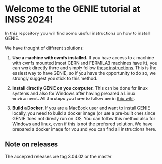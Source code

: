 # Welcome to the GENIE tutorial at INSS 2024! 

In this repository you will find some useful instructions on how to install GENIE. 

We have thought of different solutions:
1. **Use a machine with cvmfs installed.** If you have access to a machine with cvmfs mounted (most CERN and FERMILAB machines have it), you can work directly there and simply follow [these instructions](https://github.com/mroda88/GENIE-school/wiki/Installing-GENIE-using-cvmfs). This is the easiest way to have GENIE, so if you have the opportunity to do so, we strongly suggest you stick to this method.
2. **Install directly GENIE on you computer.** This can be done for linux systems and also for Windows after having prepared a Linux environment. All the steps you have to follow are in [this wiki](https://github.com/mroda88/GENIE-school/wiki/Installing-GENIE).

3. **Build a Docker**. If you are a MacBook user and want to install GENIE locally, you need to build a docker image (or use a pre-built one) since GENIE does not direcly run on iOS. You can follow this method also for Windows and linux, even if this is not the preferred solution. We have prepared a docker image for you and you can find all [instructions here](https://github.com/mroda88/GENIE-school/tree/main/docker).

## Note on releases
The accepted releases are tag 3.04.02 or the master
